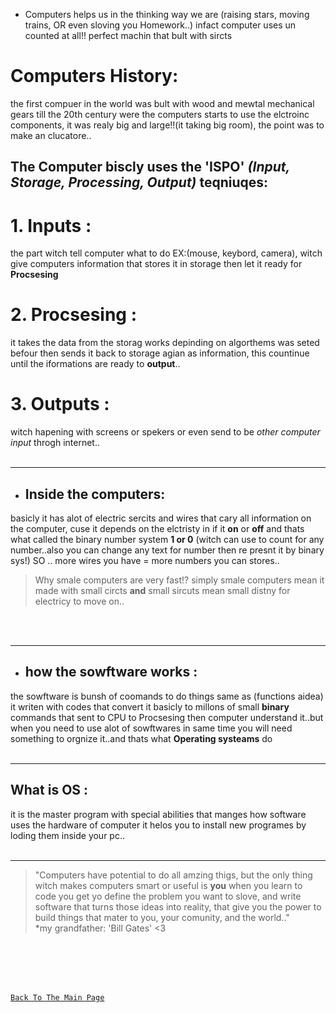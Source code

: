 * Computers helps us in the thinking way we are (raising stars, moving trains, OR even sloving you Homework..) infact computer uses un counted at all!! perfect machin that bult with sircts

# Computers History:
the first compuer in the world was bult with wood and mewtal mechanical gears till the 20th century were the computers starts to use the elctroinc components, it was realy big and large!!(it taking big room), the point was to make an clucatore..



## The Computer biscly uses the **'ISPO'** *(Input, Storage, Processing, Output)* teqniuqes:

# 1. Inputs :
the part witch tell computer what to do EX:(mouse, keybord, camera), witch give computers information that stores it in storage then let it ready for **Procsesing**

# 2. Procsesing :
it takes the data from the storag works depinding on algorthems was seted befour then sends it back to storage agian as information, this countinue until the iformations are ready to **output**..

# 3. Outputs :
witch hapening with screens or spekers or even send to be *other computer input* throgh internet..
<br>
<br>
<hr>

- ## Inside the computers:
basicly it has alot of electric sercits and wires that cary all information on the computer, cuse it depends on the elctristy in if it **on** or **off** and thats what called the binary number system **1 or 0** (witch can use to count for any number..also you can change any text for number then re presnt it by binary sys!) SO .. more wires you have = more numbers you can stores..

> Why smale computers are very fast!?
simply smale computers mean it made with small circts **and** small sircuts mean small distny for electricy to move on..
<br>
<br>
<hr>

- ## how the sowftware works :
the sowftware is bunsh of coomands to do things same as (functions aidea) it writen with codes that convert it basicly to millons of small **binary** commands that sent to CPU to Procsesing then computer understand it..but when you need to use alot of sowftwares in same time you will need something to orgnize it..and thats what **Operating systeams** do
<br>
<br>
<hr>

## What is OS :
it is the master program with special abilities that manges how software uses the hardware of computer it helos you to install new programes by loding them inside your pc..
<br>
<br>
<hr>

> "Computers have potential to do all amzing thigs, but the only thing witch makes computers smart or useful is **you** when you learn to code you get yo define the problem you want to slove, and write software that turns those ideas into reality, that give you the power to build things that mater to you, your comunity, and the world.."
<br> *my grandfather: 'Bill Gates' <3


<br>
<br>
<br>
<br>

[`Back To The Main Page`](https://3madov-77.github.io/learning-journal/)
